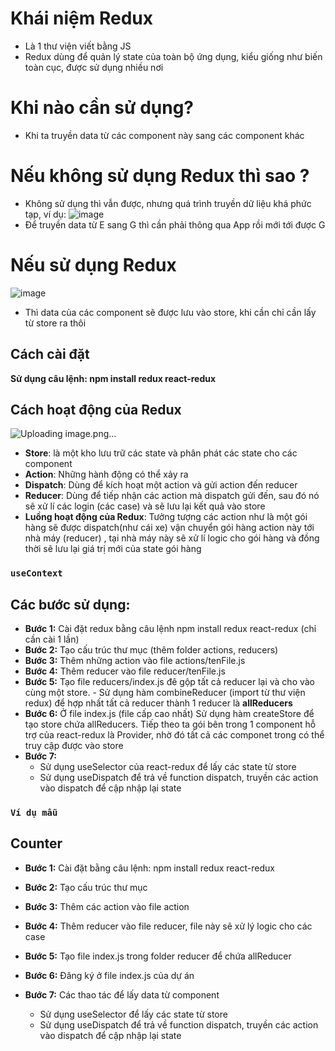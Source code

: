 # Khái niệm Redux
- Là 1 thư viện viết bằng JS
- Redux dùng để quản lý state của toàn bộ ứng dụng, kiểu giống như biến toàn cục, được sử dụng nhiều nơi

# Khi nào cần sử dụng?
- Khi ta truyền data từ các component này sang các component khác
# Nếu không sử dụng Redux thì sao ?
- Không sử dụng thì vẫn được, nhưng quá trình truyền dữ liệu khá phức tạp, ví dụ:
![image](https://github.com/user-attachments/assets/699cc94c-91e0-4140-bc8c-df156f6ca865)
- Để truyền data từ E sang G thì cần phải thông qua App rồi mới tới được G
# Nếu sử dụng Redux
![image](https://github.com/user-attachments/assets/6e8c2c5e-048d-48af-9a85-93ad880eefd3)
- Thì data của các component sẽ được lưu vào store, khi cần chỉ cần lấy từ store ra thôi

## Cách cài đặt
**Sử dụng câu lệnh: npm install redux react-redux**

## Cách hoạt động của Redux
![Uploading image.png…]()

- **Store**: là một kho lưu trữ các state và phân phát các state cho các component
- **Action**: Những hành động có thể xảy ra
- **Dispatch**: Dùng để kích hoạt một action và gửi action đến reducer
- **Reducer**: Dùng để tiếp nhận các action mà dispatch gửi đến, sau đó nó sẽ xử lí các login (các case) và sẽ lưu lại kết quả vào store
- **Luồng hoạt động của Redux**: Tưởng tượng các action như là một gói hàng sẽ được dispatch(như cái xe) vận chuyển gói hàng action này tới nhà máy (reducer) , tại nhà máy này sẽ xử lí logic cho gói hàng và đồng thời sẽ lưu lại giá trị mới của state gói hàng

### `useContext`
## Các bước sử dụng:
- **Bước 1:** Cài đặt redux bằng câu lệnh npm install redux react-redux (chỉ cần cài 1 lần)
- **Bước 2:** Tạo cấu trúc thư mục (thêm folder actions, reducers)
- **Bước 3:** Thêm những action vào file actions/tenFile.js
- **Bước 4:** Thêm reducer vào file reducer/tenFile.js
- **Bước 5:** Tạo file reducers/index.js đê gộp tất cả reducer lại và cho vào cùng một store.
              - Sử dụng hàm combineReducer (import từ thư viện redux) để hợp nhất tất cả reducer thành 1 reducer là **allReducers**
- **Bước 6:** Ở file index.js (file cấp cao nhất) Sử dụng hàm createStore để tạo store chứa allReducers. Tiếp theo ta gói <App/> bên trong 1 component hỗ trợ của react-redux là Provider, nhờ đó tất cả các componet trong <App /> có thể truy cập được vào store
- **Bước 7:**
    + Sử dụng useSelector của react-redux để lấy các state từ store
    + Sử dụng useDispatch để trả về function dispatch, truyền các action vào dispatch để cập nhập lại state

### `Ví dụ mẫu`
## Counter
- **Bước 1:** Cài đặt bằng câu lệnh: npm install redux react-redux
- **Bước 2:** Tạo cấu trúc thư mục

- **Bước 3:** Thêm các action vào file action
- **Bước 4:** Thêm reducer vào file reducer, file này sẽ xử lý logic cho các case
- **Bước 5:** Tạo file index.js trong folder reducer để chứa allReducer
- **Bước 6:** Đăng ký ở file index.js của dự án
- **Bước 7:** Các thao tác để lấy data từ component
     + Sử dụng useSelector để lấy các state từ store
     + Sử dụng useDispatch để trả về function dispatch, truyền các action vào dispatch để cập nhập lại state

          





